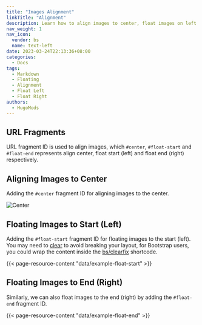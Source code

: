 ```yaml
---
title: "Images Alignment"
linkTitle: "Alignment"
description: Learn how to align images to center, float images on left or right.
nav_weight: 1
nav_icon:
  vendor: bs
  name: text-left
date: 2023-03-24T22:13:36+08:00
categories:
  - Docs
tags:
  - Markdown
  - Floating
  - Alignment
  - Float Left
  - Float Right
authors:
  - HugoMods
---
```


## URL Fragments

URL fragment ID is used to align images, which `#center`, `#float-start` and `#float-end` represents align center, float start (left) and float end (right) respectively.

## Aligning Images to Center

Adding the `#center` fragment ID for aligning images to the center.

![Center](/images/great-wall.jpg?crop=200x120#center "![Center](/images/great-wall.jpg#center)")

## Floating Images to Start (Left)

Adding the `#float-start` fragment ID for floating images to the start (left). You may need to [clear](https://developer.mozilla.org/en-US/docs/Web/CSS/clear) to avoid breaking your layout, for Bootstrap users, you could wrap the content inside the [bs/clearfix](https://bootstrap.hugomods.com/docs/clearfix/) shortcode.

{{< page-resource-content "data/example-float-start" >}}

## Floating Images to End (Right)

Similarly, we can also float images to the end (right) by adding the `#float-end` fragment ID.

{{< page-resource-content "data/example-float-end" >}}
